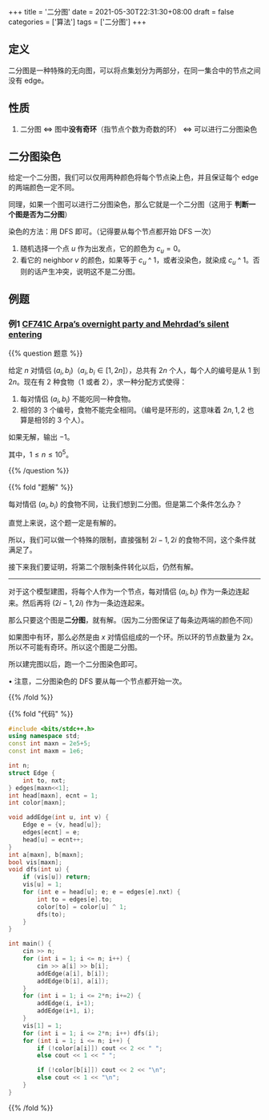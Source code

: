 +++
title = '二分图'
date = 2021-05-30T22:31:30+08:00
draft = false
categories = ['算法']
tags = ['二分图']
+++

## 定义

二分图是一种特殊的无向图，可以将点集划分为两部分，在同一集合中的节点之间没有 edge。

## 性质

1. 二分图 $\iff$ 图中**没有奇环**（指节点个数为奇数的环） $\iff$ 可以进行二分图染色



## 二分图染色

给定一个二分图，我们可以仅用两种颜色将每个节点染上色，并且保证每个 edge 的两端颜色一定不同。

同理，如果一个图可以进行二分图染色，那么它就是一个二分图（这用于 **判断一个图是否为二分图**）

染色的方法：用 DFS 即可。（记得要从每个节点都开始 DFS 一次）

1. 随机选择一个点 $u$ 作为出发点，它的颜色为 $c_u = 0$。
2. 看它的 neighbor $v$ 的颜色，如果等于 $c_u$ ^ $1$，或者没染色，就染成 $c_u$ ^ $1$。否则的话产生冲突，说明这不是二分图。

## 例题

### 例1 [CF741C Arpa’s overnight party and Mehrdad’s silent entering](https://www.luogu.com.cn/problem/CF741C)

{{% question 题意 %}}

给定 $n$ 对情侣 $(a_i, b_i)$（$a_i, b_i \in [1,2n]$），总共有 $2n$ 个人，每个人的编号是从 $1$ 到 $2n$。现在有 $2$ 种食物（$1$ 或者 $2$），求一种分配方式使得：

1. 每对情侣 $(a_i, b_i)$ 不能吃同一种食物。
2. 相邻的 $3$ 个编号，食物不能完全相同。（编号是环形的，这意味着 $2n, 1, 2$ 也算是相邻的 $3$ 个人）。

如果无解，输出 $-1$。

其中，$1 \leq n \leq 10^5$。

{{% /question %}}

{{% fold "题解" %}}

每对情侣 $(a_i, b_i)$ 的食物不同，让我们想到二分图。但是第二个条件怎么办？

直觉上来说，这个题一定是有解的。

所以，我们可以做一个特殊的限制，直接强制 $2i-1, 2i$ 的食物不同，这个条件就满足了。

接下来我们要证明，将第二个限制条件转化以后，仍然有解。

<hr>

对于这个模型建图，将每个人作为一个节点，每对情侣 $(a_i, b_i)$ 作为一条边连起来。然后再将 $(2i-1, 2i)$ 作为一条边连起来。

那么只要这个图是**二分图**，就有解。（因为二分图保证了每条边两端的颜色不同）

如果图中有环，那么必然是由 $x$ 对情侣组成的一个环。所以环的节点数量为 $2x$。所以不可能有奇环。所以这个图是二分图。

所以建完图以后，跑一个二分图染色即可。

• 注意，二分图染色的 DFS 要从每一个节点都开始一次。

{{% /fold %}}


{{% fold "代码" %}}

```cpp
#include <bits/stdc++.h>
using namespace std;
const int maxn = 2e5+5;
const int maxm = 1e6;

int n;
struct Edge {
    int to, nxt;
} edges[maxn<<1];
int head[maxn], ecnt = 1;
int color[maxn];

void addEdge(int u, int v) {
    Edge e = {v, head[u]};
    edges[ecnt] = e;
    head[u] = ecnt++;
}
int a[maxn], b[maxn];
bool vis[maxn];
void dfs(int u) {
    if (vis[u]) return;
    vis[u] = 1;
    for (int e = head[u]; e; e = edges[e].nxt) {
        int to = edges[e].to;
        color[to] = color[u] ^ 1;
        dfs(to);
    }
}

int main() {
    cin >> n;
    for (int i = 1; i <= n; i++) {
        cin >> a[i] >> b[i];
        addEdge(a[i], b[i]);
        addEdge(b[i], a[i]);
    }
    for (int i = 1; i <= 2*n; i+=2) {
        addEdge(i, i+1);
        addEdge(i+1, i);
    }
    vis[1] = 1;
    for (int i = 1; i <= 2*n; i++) dfs(i);
    for (int i = 1; i <= n; i++) {
        if (!color[a[i]]) cout << 2 << " ";
        else cout << 1 << " ";

        if (!color[b[i]]) cout << 2 << "\n";
        else cout << 1 << "\n";
    }
}
```

{{% /fold %}}
